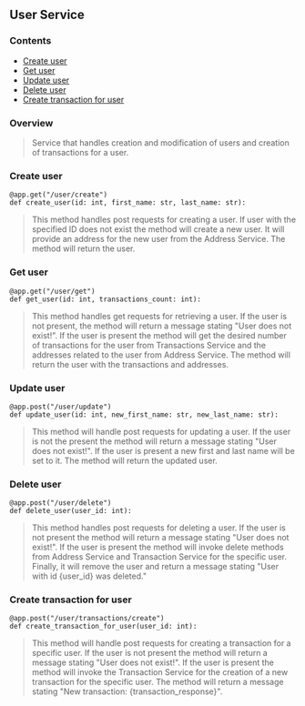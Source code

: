 ## User Service

### Contents

* [Create user](#create-user)
* [Get user](#get-user)
* [Update user](#update-user)
* [Delete user](#delete-user)
* [Create transaction for user](#create-transaction-for-user)

### Overview

> Service that handles creation and modification of users and creation of transactions for a user.

### Create user

```
@app.get("/user/create")
def create_user(id: int, first_name: str, last_name: str):
```

> This method handles post requests for creating a user. If user with the specified ID does not exist the method will create a new
> user. It will provide an address for the new user from the Address Service. The method will return the user.

### Get user

```
@app.get("/user/get")
def get_user(id: int, transactions_count: int):
```

> This method handles get requests for retrieving a user. If the user is not present, the method will return a message stating
> "User does not exist!". If the user is present the method will get the desired number of transactions for the user from
> Transactions Service and the addresses related to the user from Address Service. The method will return the user with the
> transactions and addresses.

### Update user

```
@app.post("/user/update")
def update_user(id: int, new_first_name: str, new_last_name: str):
```

> This method will handle post requests for updating a user. If the user is not the present the method will return a message
> stating "User does not exist!". If the user is present a new first and last name will be set to it. The method will return
> the updated user.

### Delete user

```
@app.post("/user/delete")
def delete_user(user_id: int):
```

> This method handles post requests for deleting a user. If the user is not present the method will return a message stating
> "User does not exist!". If the user is present the method will invoke delete methods from Address Service and Transaction
> Service for the specific user. Finally, it will remove the user and return a message stating "User with id {user_id} was deleted."

### Create transaction for user

```
@app.post("/user/transactions/create")
def create_transaction_for_user(user_id: int):
```

> This method will handle post requests for creating a transaction for a specific user. If the user is not present the method will return a message stating
> "User does not exist!". If the user is present the method will invoke the Transaction Service for the creation of a new transaction
> for the specific user. The method will return a message stating "New transaction: {transaction_response}".